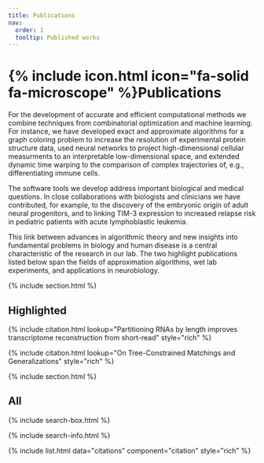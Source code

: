 ```yaml
---
title: Publications
nav:
  order: 1
  tooltip: Published works
---
```


# {% include icon.html icon="fa-solid fa-microscope" %}Publications

For the development of accurate and efficient computational methods we combine techniques from combinatorial optimization and machine learning. For instance, we have developed exact and approximate algorithms for a graph coloring problem to increase the resolution of experimental protein structure data, used neural networks to project high-dimensional cellular measurments to an interpretable low-dimensional space, and extended dynamic time warping to the comparison of complex trajectories of, e.g., differentiating immune cells.

The software tools we develop address important biological and medical questions. In close collaborations with biologists and clinicians we have contributed, for example, to the discovery of the embryonic origin of adult neural progenitors, and to linking TIM-3 expression to increased relapse risk in pediatric patients with acute lymphoblastic leukemia.

This link between advances in algorithmic theory and new insights into fundamental problems in biology and human disease is a central characteristic of the research in our lab. The two highlight publications listed below span the fields of approximation algorithms, wet lab experiments, and applications in neurobiology.

{% include section.html %}

## Highlighted

{% include citation.html lookup="Partitioning RNAs by length improves transcriptome reconstruction from short-read" style="rich" %}

{% include citation.html lookup="On Tree-Constrained Matchings and Generalizations" style="rich" %}

{% include section.html %}

## All

{% include search-box.html %}

{% include search-info.html %}

{% include list.html data="citations" component="citation" style="rich" %}
